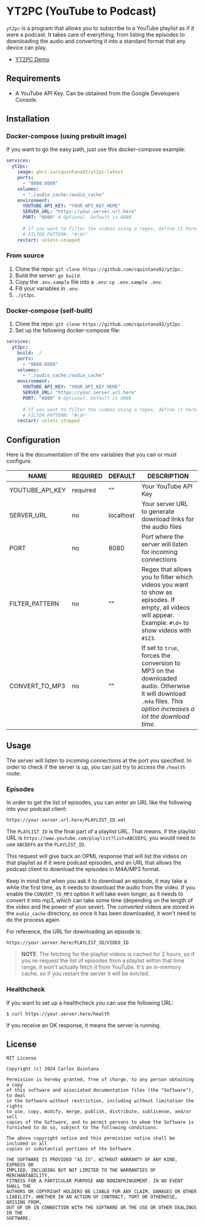# YT2PC (YouTube to Podcast)

`yt2pc` is a program that allows you to subscribe to a YouTube playlist as if it were a podcast. It takes care of everything, from listing the episodes to downloading the audio and converting it into a standard format that any device can play.
- [YT2PC Demo](https://yt2pc.com) 
## Requirements

- A YouTube API Key. Can be obtained from the Google Developers Console.

## Installation

### Docker-compose (using prebuilt image)

If you want to go the easy path, just use this docker-compose example:

```yaml
services:
  yt2pc:
    image: ghcr.io/cquintana92/yt2pc:latest
    ports:
      - "8080:8080"
    volumes:
      - "./audio_cache:/audio_cache"
    environment:
      YOUTUBE_API_KEY: "YOUR_API_KEY_HERE"
      SERVER_URL: "https://your.server.url.here"
      PORT: "8080" # Optional. Default is 8080
      
      # If you want to filter the videos using a regex, define it here:
      # FILTER_PATTERN: "#\d+"
    restart: unless-stopped
```

### From source

1. Clone the repo: `git clone https://github.com/cquintana92/yt2pc`.
2. Build the server: `go build`.
3. Copy the `.env.sample` file into a `.env`: `cp .env.sample .env`.
4. Fill your variables in `.env`.
5. `./yt2pc`.

### Docker-compose (self-built)

1. Clone the repo: `git clone https://github.com/cquintana92/yt2pc`.
2. Set up the following docker-compose file:

```yaml
services:
  yt2pc:
    build: ./
    ports:
      - "8080:8080"
    volumes:
      - "./audio_cache:/audio_cache"
    environment:
      YOUTUBE_API_KEY: "YOUR_API_KEY_HERE"
      SERVER_URL: "https://your.server.url.here"
      PORT: "8080" # Optional. Default is 8080
      
      # If you want to filter the videos using a regex, define it here:
      # FILTER_PATTERN: "#\d+"
    restart: unless-stopped
```

## Configuration

Here is the documentation of the env variables that you can or must configure.

| NAME            | REQUIRED | DEFAULT       | DESCRIPTION                                                                                                                                                       |
|-----------------|----------|---------------|-------------------------------------------------------------------------------------------------------------------------------------------------------------------|
| YOUTUBE_API_KEY | required | ""            | Your YouTube API Key                                                                                                                                              |
| SERVER_URL      | no       | localhost     | Your server URL to generate download links for the audio files                                                                                                    |
| PORT            | no       | 8080          | Port where the server will listen for incoming connections                                                                                                        |
| FILTER_PATTERN  | no       | ""            | Regex that allows you to filter which videos you want to show as episodes. If empty, all videos will appear. Example: `#\d+` to show videos with `#123`.          |
| CONVERT_TO_MP3  | no       | ""            | If set to `true`, forces the conversion to MP3 on the downloaded audio. Otherwise it will download `.m4a` files. *This option increases a lot the download time*. |

## Usage

The server will listen to incoming connections at the port you specified. In order to check if the server is up, you can just try to access the `/health` route:

### Episodes

In order to get the list of episodes, you can enter an URL like the following into your podcast client:

```
https://your.server.url.here/PLAYLIST_ID.xml
```

The `PLAYLIST_ID` is the final part of a playlist URL. That means, if the playlist URL is `https://www.youtube.com/playlist?list=ABCDEFG`, you would need to use `ABCDEFG` as the `PLAYLIST_ID`.

This request will give back an OPML response that will list the videos on that playlist as if it were podcast episodes, and an URL that allows the podcast client to download the episodes in M4A/MP3 format.

Keep in mind that when you ask it to download an episode, it may take a while the first time, as it needs to download the audio from the video. If you enable the `CONVERT_TO_MP3` option it will take even longer, as it needs to convert it into mp3, which can take some time (depending on the length of the video and the power of your sever). The converted videos are stored in the `audio_cache` directory, so once it has been downloaded, it won't need to do the process again.

For reference, the URL for downloading an episode is:

```
https://your.server.here/PLAYLIST_ID/VIDEO_ID
```

> **NOTE**: The fetching for the playlist videos is cached for 2 hours, so if you re-request the list of episodes from a playlist within that time range, it won't actually fetch it from YouTube. It's an in-memory cache, so if you restart the server it will be evicted.

### Healthcheck

If you want to set up a healthcheck you can use the following URL: 

```shell
$ curl https://your.server.here/health
```

If you receive an OK response, it means the server is running.

## License

```
MIT License

Copyright (c) 2024 Carlos Quintana

Permission is hereby granted, free of charge, to any person obtaining a copy
of this software and associated documentation files (the "Software"), to deal
in the Software without restriction, including without limitation the rights
to use, copy, modify, merge, publish, distribute, sublicense, and/or sell
copies of the Software, and to permit persons to whom the Software is
furnished to do so, subject to the following conditions:

The above copyright notice and this permission notice shall be included in all
copies or substantial portions of the Software.

THE SOFTWARE IS PROVIDED "AS IS", WITHOUT WARRANTY OF ANY KIND, EXPRESS OR
IMPLIED, INCLUDING BUT NOT LIMITED TO THE WARRANTIES OF MERCHANTABILITY,
FITNESS FOR A PARTICULAR PURPOSE AND NONINFRINGEMENT. IN NO EVENT SHALL THE
AUTHORS OR COPYRIGHT HOLDERS BE LIABLE FOR ANY CLAIM, DAMAGES OR OTHER
LIABILITY, WHETHER IN AN ACTION OF CONTRACT, TORT OR OTHERWISE, ARISING FROM,
OUT OF OR IN CONNECTION WITH THE SOFTWARE OR THE USE OR OTHER DEALINGS IN THE
SOFTWARE.
```
